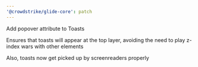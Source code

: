 ```yaml
---
'@crowdstrike/glide-core': patch
---
```


Add popover attribute to Toasts

Ensures that toasts will appear at the top layer,
avoiding the need to play z-index wars with other elements

Also, toasts now get picked up by screenreaders properly

